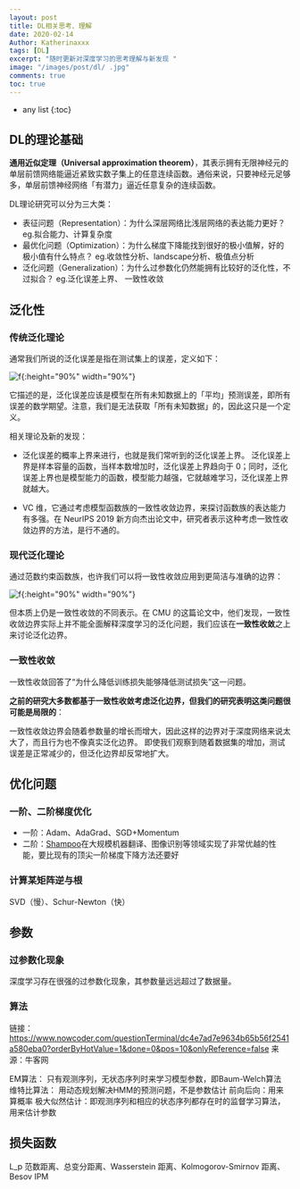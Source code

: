 ```yaml
---
layout: post
title: DL相关思考、理解
date: 2020-02-14
Author: Katherinaxxx
tags: [DL]
excerpt: "随时更新对深度学习的思考理解与新发现 "
image: "/images/post/dl/ .jpg"
comments: true
toc: true
---
```


<head>
    <script src="https://cdn.mathjax.org/mathjax/latest/MathJax.js?config=TeX-AMS-MML_HTMLorMML" type="text/javascript"></script>
    <script type="text/x-mathjax-config">
        MathJax.Hub.Config({
            tex2jax: {
            skipTags: ['script', 'noscript', 'style', 'textarea', 'pre'],
            inlineMath: [['$','$']]
            }
        });
    </script>
</head>

* any list
{:toc}

## DL的理论基础

**通用近似定理（Universal approximation theorem）**，其表示拥有无限神经元的单层前馈网络能逼近紧致实数子集上的任意连续函数。通俗来说，只要神经元足够多，单层前馈神经网络「有潜力」逼近任意复杂的连续函数。

DL理论研究可以分为三大类：
* 表征问题（Representation）：为什么深层网络比浅层网络的表达能力更好？
eg.拟合能力、计算复杂度
* 最优化问题（Optimization）：为什么梯度下降能找到很好的极小值解，好的极小值有什么特点？
eg.收敛性分析、landscape分析、极值点分析
* 泛化问题（Generalization）：为什么过参数化仍然能拥有比较好的泛化性，不过拟合？
eg.泛化误差上界、 一致性收敛


## 泛化性

### 传统泛化理论

通常我们所说的泛化误差是指在测试集上的误差，定义如下：

![f](https://katherinaxxx.github.io/images/post/dl/fanhua.jpg#width-full){:height="90%" width="90%"}

它描述的是，泛化误差应该是模型在所有未知数据上的「平均」预测误差，即所有误差的数学期望。注意，我们是无法获取「所有未知数据」的，因此这只是一个定义。

相关理论及新的发现：

* 泛化误差的概率上界来进行，也就是我们常听到的泛化误差上界。
泛化误差上界是样本容量的函数，当样本数增加时，泛化误差上界趋向于 0；同时，泛化误差上界也是模型能力的函数，模型能力越强，它就越难学习，泛化误差上界就越大。

* VC 维，它通过考虑模型函数族的一致性收敛边界，来探讨函数族的表达能力有多强。在 NeurIPS 2019 新方向杰出论文中，研究者表示这种考虑一致性收敛边界的方法，是行不通的。


### 现代泛化理论

通过范数约束函数族，也许我们可以将一致性收敛应用到更简洁与准确的边界：

![f](https://katherinaxxx.github.io/images/post/dl/fanhua2.jpg#width-full){:height="90%" width="90%"}

但本质上仍是一致性收敛的不同表示。在 CMU 的这篇论文中，他们发现，一致性收敛边界实际上并不能全面解释深度学习的泛化问题，我们应该在**一致性收敛**之上来讨论泛化边界。

### 一致性收敛

一致性收敛回答了“为什么降低训练损失能够降低测试损失”这一问题。

**之前的研究大多数都基于一致性收敛考虑泛化边界，但我们的研究表明这类问题很可能是局限的**：

一致性收敛边界会随着参数量的增长而增大，因此这样的边界对于深度网络来说太大了，而且行为也不像真实泛化边界。
即使我们观察到随着数据集的增加，测试误差是正常减少的，但泛化边界却反常地扩大。

## 优化问题

### 一阶、二阶梯度优化
* 一阶：Adam、AdaGrad、SGD+Momentum
* 二阶：[Shampoo](https://arxiv.org/abs/2002.09018)在大规模机器翻译、图像识别等领域实现了非常优越的性能，要比现有的顶尖一阶梯度下降方法还要好

### 计算某矩阵逆与根
SVD（慢）、Schur-Newton（快）

## 参数

### 过参数化现象

深度学习存在很强的过参数化现象，其参数量远远超过了数据量。

### 算法

链接：https://www.nowcoder.com/questionTerminal/dc4e7ad7e9634b65b56f2541a580eba0?orderByHotValue=1&done=0&pos=10&onlyReference=false
来源：牛客网

EM算法： 只有观测序列，无状态序列时来学习模型参数，即Baum-Welch算法
维特比算法： 用动态规划解决HMM的预测问题，不是参数估计
前向后向：用来算概率
极大似然估计：即观测序列和相应的状态序列都存在时的监督学习算法，用来估计参数


## 损失函数

L_p 范数距离、总变分距离、Wasserstein 距离、Kolmogorov-Smirnov 距离、Besov IPM

